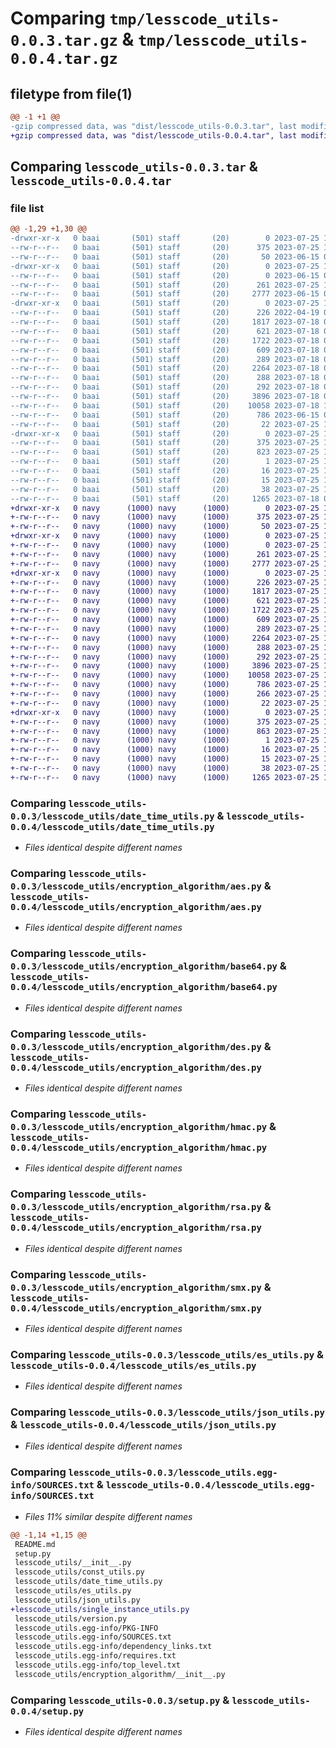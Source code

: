 # Comparing `tmp/lesscode_utils-0.0.3.tar.gz` & `tmp/lesscode_utils-0.0.4.tar.gz`

## filetype from file(1)

```diff
@@ -1 +1 @@
-gzip compressed data, was "dist/lesscode_utils-0.0.3.tar", last modified: Tue Jul 25 10:26:13 2023, max compression
+gzip compressed data, was "dist/lesscode_utils-0.0.4.tar", last modified: Tue Jul 25 15:58:22 2023, max compression
```

## Comparing `lesscode_utils-0.0.3.tar` & `lesscode_utils-0.0.4.tar`

### file list

```diff
@@ -1,29 +1,30 @@
-drwxr-xr-x   0 baai       (501) staff       (20)        0 2023-07-25 10:26:13.000000 lesscode_utils-0.0.3/
--rw-r--r--   0 baai       (501) staff       (20)      375 2023-07-25 10:26:13.000000 lesscode_utils-0.0.3/PKG-INFO
--rw-r--r--   0 baai       (501) staff       (20)       50 2023-06-15 08:16:15.000000 lesscode_utils-0.0.3/README.md
-drwxr-xr-x   0 baai       (501) staff       (20)        0 2023-07-25 10:26:13.000000 lesscode_utils-0.0.3/lesscode_utils/
--rw-r--r--   0 baai       (501) staff       (20)        0 2023-06-15 07:55:10.000000 lesscode_utils-0.0.3/lesscode_utils/__init__.py
--rw-r--r--   0 baai       (501) staff       (20)      261 2023-07-25 10:26:09.000000 lesscode_utils-0.0.3/lesscode_utils/const_utils.py
--rw-r--r--   0 baai       (501) staff       (20)     2777 2023-06-15 09:20:19.000000 lesscode_utils-0.0.3/lesscode_utils/date_time_utils.py
-drwxr-xr-x   0 baai       (501) staff       (20)        0 2023-07-25 10:26:13.000000 lesscode_utils-0.0.3/lesscode_utils/encryption_algorithm/
--rw-r--r--   0 baai       (501) staff       (20)      226 2022-04-19 02:49:20.000000 lesscode_utils-0.0.3/lesscode_utils/encryption_algorithm/__init__.py
--rw-r--r--   0 baai       (501) staff       (20)     1817 2023-07-18 06:03:34.000000 lesscode_utils-0.0.3/lesscode_utils/encryption_algorithm/aes.py
--rw-r--r--   0 baai       (501) staff       (20)      621 2023-07-18 07:00:16.000000 lesscode_utils-0.0.3/lesscode_utils/encryption_algorithm/base64.py
--rw-r--r--   0 baai       (501) staff       (20)     1722 2023-07-18 07:00:16.000000 lesscode_utils-0.0.3/lesscode_utils/encryption_algorithm/des.py
--rw-r--r--   0 baai       (501) staff       (20)      609 2023-07-18 07:00:16.000000 lesscode_utils-0.0.3/lesscode_utils/encryption_algorithm/hmac.py
--rw-r--r--   0 baai       (501) staff       (20)      289 2023-07-18 07:00:16.000000 lesscode_utils-0.0.3/lesscode_utils/encryption_algorithm/md5.py
--rw-r--r--   0 baai       (501) staff       (20)     2264 2023-07-18 07:00:16.000000 lesscode_utils-0.0.3/lesscode_utils/encryption_algorithm/rsa.py
--rw-r--r--   0 baai       (501) staff       (20)      288 2023-07-18 07:00:16.000000 lesscode_utils-0.0.3/lesscode_utils/encryption_algorithm/sha1.py
--rw-r--r--   0 baai       (501) staff       (20)      292 2023-07-18 07:00:16.000000 lesscode_utils-0.0.3/lesscode_utils/encryption_algorithm/sha256.py
--rw-r--r--   0 baai       (501) staff       (20)     3896 2023-07-18 07:00:16.000000 lesscode_utils-0.0.3/lesscode_utils/encryption_algorithm/smx.py
--rw-r--r--   0 baai       (501) staff       (20)    10058 2023-07-18 10:48:39.000000 lesscode_utils-0.0.3/lesscode_utils/es_utils.py
--rw-r--r--   0 baai       (501) staff       (20)      786 2023-06-15 08:16:15.000000 lesscode_utils-0.0.3/lesscode_utils/json_utils.py
--rw-r--r--   0 baai       (501) staff       (20)       22 2023-07-25 10:26:09.000000 lesscode_utils-0.0.3/lesscode_utils/version.py
-drwxr-xr-x   0 baai       (501) staff       (20)        0 2023-07-25 10:26:13.000000 lesscode_utils-0.0.3/lesscode_utils.egg-info/
--rw-r--r--   0 baai       (501) staff       (20)      375 2023-07-25 10:26:13.000000 lesscode_utils-0.0.3/lesscode_utils.egg-info/PKG-INFO
--rw-r--r--   0 baai       (501) staff       (20)      823 2023-07-25 10:26:13.000000 lesscode_utils-0.0.3/lesscode_utils.egg-info/SOURCES.txt
--rw-r--r--   0 baai       (501) staff       (20)        1 2023-07-25 10:26:13.000000 lesscode_utils-0.0.3/lesscode_utils.egg-info/dependency_links.txt
--rw-r--r--   0 baai       (501) staff       (20)       16 2023-07-25 10:26:13.000000 lesscode_utils-0.0.3/lesscode_utils.egg-info/requires.txt
--rw-r--r--   0 baai       (501) staff       (20)       15 2023-07-25 10:26:13.000000 lesscode_utils-0.0.3/lesscode_utils.egg-info/top_level.txt
--rw-r--r--   0 baai       (501) staff       (20)       38 2023-07-25 10:26:13.000000 lesscode_utils-0.0.3/setup.cfg
--rw-r--r--   0 baai       (501) staff       (20)     1265 2023-07-18 07:12:36.000000 lesscode_utils-0.0.3/setup.py
+drwxr-xr-x   0 navy      (1000) navy      (1000)        0 2023-07-25 15:58:22.000000 lesscode_utils-0.0.4/
+-rw-r--r--   0 navy      (1000) navy      (1000)      375 2023-07-25 15:58:22.000000 lesscode_utils-0.0.4/PKG-INFO
+-rw-r--r--   0 navy      (1000) navy      (1000)       50 2023-07-25 15:23:06.000000 lesscode_utils-0.0.4/README.md
+drwxr-xr-x   0 navy      (1000) navy      (1000)        0 2023-07-25 15:58:22.000000 lesscode_utils-0.0.4/lesscode_utils/
+-rw-r--r--   0 navy      (1000) navy      (1000)        0 2023-07-25 15:23:06.000000 lesscode_utils-0.0.4/lesscode_utils/__init__.py
+-rw-r--r--   0 navy      (1000) navy      (1000)      261 2023-07-25 15:55:27.000000 lesscode_utils-0.0.4/lesscode_utils/const_utils.py
+-rw-r--r--   0 navy      (1000) navy      (1000)     2777 2023-07-25 15:23:06.000000 lesscode_utils-0.0.4/lesscode_utils/date_time_utils.py
+drwxr-xr-x   0 navy      (1000) navy      (1000)        0 2023-07-25 15:58:22.000000 lesscode_utils-0.0.4/lesscode_utils/encryption_algorithm/
+-rw-r--r--   0 navy      (1000) navy      (1000)      226 2023-07-25 15:23:06.000000 lesscode_utils-0.0.4/lesscode_utils/encryption_algorithm/__init__.py
+-rw-r--r--   0 navy      (1000) navy      (1000)     1817 2023-07-25 15:23:06.000000 lesscode_utils-0.0.4/lesscode_utils/encryption_algorithm/aes.py
+-rw-r--r--   0 navy      (1000) navy      (1000)      621 2023-07-25 15:23:06.000000 lesscode_utils-0.0.4/lesscode_utils/encryption_algorithm/base64.py
+-rw-r--r--   0 navy      (1000) navy      (1000)     1722 2023-07-25 15:23:06.000000 lesscode_utils-0.0.4/lesscode_utils/encryption_algorithm/des.py
+-rw-r--r--   0 navy      (1000) navy      (1000)      609 2023-07-25 15:23:06.000000 lesscode_utils-0.0.4/lesscode_utils/encryption_algorithm/hmac.py
+-rw-r--r--   0 navy      (1000) navy      (1000)      289 2023-07-25 15:23:06.000000 lesscode_utils-0.0.4/lesscode_utils/encryption_algorithm/md5.py
+-rw-r--r--   0 navy      (1000) navy      (1000)     2264 2023-07-25 15:23:06.000000 lesscode_utils-0.0.4/lesscode_utils/encryption_algorithm/rsa.py
+-rw-r--r--   0 navy      (1000) navy      (1000)      288 2023-07-25 15:23:06.000000 lesscode_utils-0.0.4/lesscode_utils/encryption_algorithm/sha1.py
+-rw-r--r--   0 navy      (1000) navy      (1000)      292 2023-07-25 15:23:06.000000 lesscode_utils-0.0.4/lesscode_utils/encryption_algorithm/sha256.py
+-rw-r--r--   0 navy      (1000) navy      (1000)     3896 2023-07-25 15:23:06.000000 lesscode_utils-0.0.4/lesscode_utils/encryption_algorithm/smx.py
+-rw-r--r--   0 navy      (1000) navy      (1000)    10058 2023-07-25 15:23:06.000000 lesscode_utils-0.0.4/lesscode_utils/es_utils.py
+-rw-r--r--   0 navy      (1000) navy      (1000)      786 2023-07-25 15:23:06.000000 lesscode_utils-0.0.4/lesscode_utils/json_utils.py
+-rw-r--r--   0 navy      (1000) navy      (1000)      266 2023-07-25 15:57:34.000000 lesscode_utils-0.0.4/lesscode_utils/single_instance_utils.py
+-rw-r--r--   0 navy      (1000) navy      (1000)       22 2023-07-25 15:57:33.000000 lesscode_utils-0.0.4/lesscode_utils/version.py
+drwxr-xr-x   0 navy      (1000) navy      (1000)        0 2023-07-25 15:58:22.000000 lesscode_utils-0.0.4/lesscode_utils.egg-info/
+-rw-r--r--   0 navy      (1000) navy      (1000)      375 2023-07-25 15:58:22.000000 lesscode_utils-0.0.4/lesscode_utils.egg-info/PKG-INFO
+-rw-r--r--   0 navy      (1000) navy      (1000)      863 2023-07-25 15:58:22.000000 lesscode_utils-0.0.4/lesscode_utils.egg-info/SOURCES.txt
+-rw-r--r--   0 navy      (1000) navy      (1000)        1 2023-07-25 15:58:22.000000 lesscode_utils-0.0.4/lesscode_utils.egg-info/dependency_links.txt
+-rw-r--r--   0 navy      (1000) navy      (1000)       16 2023-07-25 15:58:22.000000 lesscode_utils-0.0.4/lesscode_utils.egg-info/requires.txt
+-rw-r--r--   0 navy      (1000) navy      (1000)       15 2023-07-25 15:58:22.000000 lesscode_utils-0.0.4/lesscode_utils.egg-info/top_level.txt
+-rw-r--r--   0 navy      (1000) navy      (1000)       38 2023-07-25 15:58:22.000000 lesscode_utils-0.0.4/setup.cfg
+-rw-r--r--   0 navy      (1000) navy      (1000)     1265 2023-07-25 15:23:06.000000 lesscode_utils-0.0.4/setup.py
```

### Comparing `lesscode_utils-0.0.3/lesscode_utils/date_time_utils.py` & `lesscode_utils-0.0.4/lesscode_utils/date_time_utils.py`

 * *Files identical despite different names*

### Comparing `lesscode_utils-0.0.3/lesscode_utils/encryption_algorithm/aes.py` & `lesscode_utils-0.0.4/lesscode_utils/encryption_algorithm/aes.py`

 * *Files identical despite different names*

### Comparing `lesscode_utils-0.0.3/lesscode_utils/encryption_algorithm/base64.py` & `lesscode_utils-0.0.4/lesscode_utils/encryption_algorithm/base64.py`

 * *Files identical despite different names*

### Comparing `lesscode_utils-0.0.3/lesscode_utils/encryption_algorithm/des.py` & `lesscode_utils-0.0.4/lesscode_utils/encryption_algorithm/des.py`

 * *Files identical despite different names*

### Comparing `lesscode_utils-0.0.3/lesscode_utils/encryption_algorithm/hmac.py` & `lesscode_utils-0.0.4/lesscode_utils/encryption_algorithm/hmac.py`

 * *Files identical despite different names*

### Comparing `lesscode_utils-0.0.3/lesscode_utils/encryption_algorithm/rsa.py` & `lesscode_utils-0.0.4/lesscode_utils/encryption_algorithm/rsa.py`

 * *Files identical despite different names*

### Comparing `lesscode_utils-0.0.3/lesscode_utils/encryption_algorithm/smx.py` & `lesscode_utils-0.0.4/lesscode_utils/encryption_algorithm/smx.py`

 * *Files identical despite different names*

### Comparing `lesscode_utils-0.0.3/lesscode_utils/es_utils.py` & `lesscode_utils-0.0.4/lesscode_utils/es_utils.py`

 * *Files identical despite different names*

### Comparing `lesscode_utils-0.0.3/lesscode_utils/json_utils.py` & `lesscode_utils-0.0.4/lesscode_utils/json_utils.py`

 * *Files identical despite different names*

### Comparing `lesscode_utils-0.0.3/lesscode_utils.egg-info/SOURCES.txt` & `lesscode_utils-0.0.4/lesscode_utils.egg-info/SOURCES.txt`

 * *Files 11% similar despite different names*

```diff
@@ -1,14 +1,15 @@
 README.md
 setup.py
 lesscode_utils/__init__.py
 lesscode_utils/const_utils.py
 lesscode_utils/date_time_utils.py
 lesscode_utils/es_utils.py
 lesscode_utils/json_utils.py
+lesscode_utils/single_instance_utils.py
 lesscode_utils/version.py
 lesscode_utils.egg-info/PKG-INFO
 lesscode_utils.egg-info/SOURCES.txt
 lesscode_utils.egg-info/dependency_links.txt
 lesscode_utils.egg-info/requires.txt
 lesscode_utils.egg-info/top_level.txt
 lesscode_utils/encryption_algorithm/__init__.py
```

### Comparing `lesscode_utils-0.0.3/setup.py` & `lesscode_utils-0.0.4/setup.py`

 * *Files identical despite different names*

